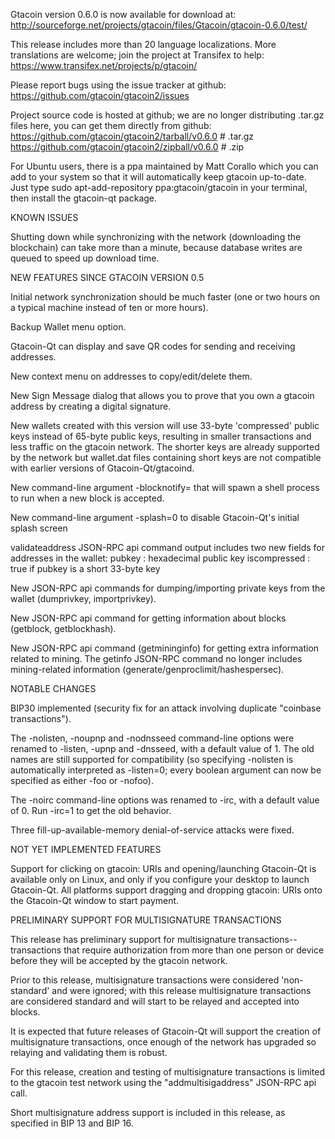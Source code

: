 Gtacoin version 0.6.0 is now available for download at:
http://sourceforge.net/projects/gtacoin/files/Gtacoin/gtacoin-0.6.0/test/

This release includes more than 20 language localizations.
More translations are welcome; join the
project at Transifex to help:
https://www.transifex.net/projects/p/gtacoin/

Please report bugs using the issue tracker at github:
https://github.com/gtacoin/gtacoin2/issues

Project source code is hosted at github; we are no longer
distributing .tar.gz files here, you can get them
directly from github:
https://github.com/gtacoin/gtacoin2/tarball/v0.6.0  # .tar.gz
https://github.com/gtacoin/gtacoin2/zipball/v0.6.0  # .zip

For Ubuntu users, there is a ppa maintained by Matt Corallo which
you can add to your system so that it will automatically keep
gtacoin up-to-date.  Just type
sudo apt-add-repository ppa:gtacoin/gtacoin
in your terminal, then install the gtacoin-qt package.


KNOWN ISSUES

Shutting down while synchronizing with the network
(downloading the blockchain) can take more than a minute,
because database writes are queued to speed up download
time.


NEW FEATURES SINCE GTACOIN VERSION 0.5

Initial network synchronization should be much faster
(one or two hours on a typical machine instead of ten or more
hours).

Backup Wallet menu option.

Gtacoin-Qt can display and save QR codes for sending
and receiving addresses.

New context menu on addresses to copy/edit/delete them.

New Sign Message dialog that allows you to prove that you
own a gtacoin address by creating a digital
signature.

New wallets created with this version will
use 33-byte 'compressed' public keys instead of
65-byte public keys, resulting in smaller
transactions and less traffic on the gtacoin
network. The shorter keys are already supported
by the network but wallet.dat files containing
short keys are not compatible with earlier
versions of Gtacoin-Qt/gtacoind.

New command-line argument -blocknotify=<command>
that will spawn a shell process to run <command> 
when a new block is accepted.

New command-line argument -splash=0 to disable
Gtacoin-Qt's initial splash screen

validateaddress JSON-RPC api command output includes
two new fields for addresses in the wallet:
pubkey : hexadecimal public key
iscompressed : true if pubkey is a short 33-byte key

New JSON-RPC api commands for dumping/importing
private keys from the wallet (dumprivkey, importprivkey).

New JSON-RPC api command for getting information about
blocks (getblock, getblockhash).

New JSON-RPC api command (getmininginfo) for getting
extra information related to mining. The getinfo
JSON-RPC command no longer includes mining-related
information (generate/genproclimit/hashespersec).



NOTABLE CHANGES

BIP30 implemented (security fix for an attack involving
duplicate "coinbase transactions").

The -nolisten, -noupnp and -nodnsseed command-line
options were renamed to -listen, -upnp and -dnsseed,
with a default value of 1. The old names are still
supported for compatibility (so specifying -nolisten
is automatically interpreted as -listen=0; every
boolean argument can now be specified as either
-foo or -nofoo).

The -noirc command-line options was renamed to
-irc, with a default value of 0. Run -irc=1 to
get the old behavior.

Three fill-up-available-memory denial-of-service
attacks were fixed.


NOT YET IMPLEMENTED FEATURES

Support for clicking on gtacoin: URIs and
opening/launching Gtacoin-Qt is available only on Linux,
and only if you configure your desktop to launch
Gtacoin-Qt. All platforms support dragging and dropping
gtacoin: URIs onto the Gtacoin-Qt window to start
payment.


PRELIMINARY SUPPORT FOR MULTISIGNATURE TRANSACTIONS

This release has preliminary support for multisignature
transactions-- transactions that require authorization
from more than one person or device before they
will be accepted by the gtacoin network.

Prior to this release, multisignature transactions
were considered 'non-standard' and were ignored;
with this release multisignature transactions are
considered standard and will start to be relayed
and accepted into blocks.

It is expected that future releases of Gtacoin-Qt
will support the creation of multisignature transactions,
once enough of the network has upgraded so relaying
and validating them is robust.

For this release, creation and testing of multisignature
transactions is limited to the gtacoin test network using
the "addmultisigaddress" JSON-RPC api call.

Short multisignature address support is included in this
release, as specified in BIP 13 and BIP 16.
